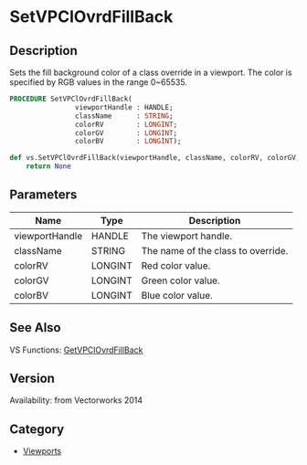 # SetVPClOvrdFillBack

## Description
Sets the fill background color of a class override in a viewport. The color is specified by RGB values in the range 0~65535.

```pascal
PROCEDURE SetVPClOvrdFillBack(
				viewportHandle : HANDLE;
				className      : STRING;
				colorRV        : LONGINT;
				colorGV        : LONGINT;
				colorBV        : LONGINT);
```

```python
def vs.SetVPClOvrdFillBack(viewportHandle, className, colorRV, colorGV, colorBV):
    return None
```

## Parameters
|Name|Type|Description|
|---|---|---|
|viewportHandle|HANDLE|The viewport handle.|
|className|STRING|The name of the class to override.|
|colorRV|LONGINT|Red color value.|
|colorGV|LONGINT|Green color value.|
|colorBV|LONGINT|Blue color value.|

## See Also
VS Functions:
[GetVPClOvrdFillBack](GetVPClOvrdFillBack.md)

## Version
Availability: from Vectorworks 2014

## Category
* [Viewports](../Categories/Viewports.md)
